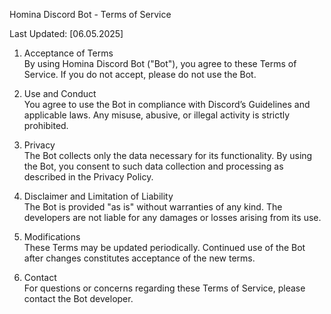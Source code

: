 Homina Discord Bot - Terms of Service

Last Updated: [06.05.2025]

1. Acceptance of Terms  
   By using Homina Discord Bot ("Bot"), you agree to these Terms of Service. If you do not accept, please do not use the Bot.

2. Use and Conduct  
   You agree to use the Bot in compliance with Discord’s Guidelines and applicable laws. Any misuse, abusive, or illegal activity is strictly prohibited.

3. Privacy  
   The Bot collects only the data necessary for its functionality. By using the Bot, you consent to such data collection and processing as described in the Privacy Policy.

4. Disclaimer and Limitation of Liability  
   The Bot is provided "as is" without warranties of any kind. The developers are not liable for any damages or losses arising from its use.

5. Modifications  
   These Terms may be updated periodically. Continued use of the Bot after changes constitutes acceptance of the new terms.

6. Contact  
   For questions or concerns regarding these Terms of Service, please contact the Bot developer.
